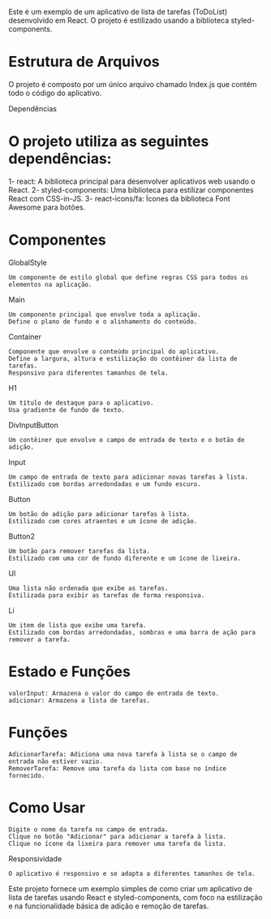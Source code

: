 Este é um exemplo de um aplicativo de lista de tarefas (ToDoList) desenvolvido em React. O projeto é estilizado usando a biblioteca styled-components.

<h1>Estrutura de Arquivos</h1>
O projeto é composto por um único arquivo chamado Index.js que contém todo o código do aplicativo.

Dependências

<h1>O projeto utiliza as seguintes dependências:</h1>

   1- react: A biblioteca principal para desenvolver aplicativos web usando o React.
   2- styled-components: Uma biblioteca para estilizar componentes React com CSS-in-JS.
   3- react-icons/fa: Ícones da biblioteca Font Awesome para botões.

  <h1> Componentes</h1>
GlobalStyle

    Um componente de estilo global que define regras CSS para todos os elementos na aplicação.

Main

    Um componente principal que envolve toda a aplicação.
    Define o plano de fundo e o alinhamento do conteúdo.

Container

    Componente que envolve o conteúdo principal do aplicativo.
    Define a largura, altura e estilização do contêiner da lista de tarefas.
    Responsivo para diferentes tamanhos de tela.

H1

    Um título de destaque para o aplicativo.
    Usa gradiente de fundo de texto.

DivInputButton

    Um contêiner que envolve o campo de entrada de texto e o botão de adição.

Input

    Um campo de entrada de texto para adicionar novas tarefas à lista.
    Estilizado com bordas arredondadas e um fundo escuro.

Button

    Um botão de adição para adicionar tarefas à lista.
    Estilizado com cores atraentes e um ícone de adição.

Button2

    Um botão para remover tarefas da lista.
    Estilizado com uma cor de fundo diferente e um ícone de lixeira.

Ul

    Uma lista não ordenada que exibe as tarefas.
    Estilizada para exibir as tarefas de forma responsiva.

Li

    Um item de lista que exibe uma tarefa.
    Estilizado com bordas arredondadas, sombras e uma barra de ação para remover a tarefa.

<h1>Estado e Funções</h1>

    valorInput: Armazena o valor do campo de entrada de texto.
    adicionar: Armazena a lista de tarefas.

<h1>Funções</h1>

    AdicionarTarefa: Adiciona uma nova tarefa à lista se o campo de entrada não estiver vazio.
    RemoverTarefa: Remove uma tarefa da lista com base no índice fornecido.

<h1>Como Usar</h1>

    Digite o nome da tarefa no campo de entrada.
    Clique no botão "Adicionar" para adicionar a tarefa à lista.
    Clique no ícone da lixeira para remover uma tarefa da lista.

Responsividade

    O aplicativo é responsivo e se adapta a diferentes tamanhos de tela.

Este projeto fornece um exemplo simples de como criar um aplicativo de lista de tarefas usando React e styled-components, com foco na estilização e na funcionalidade básica de adição e remoção de tarefas.





    
